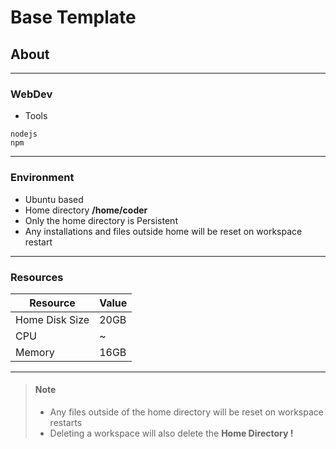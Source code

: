 # Base Template

## About
---
### WebDev
- Tools
```
nodejs
npm
```

---
### Environment
- Ubuntu based
- Home directory **/home/coder**
- Only the home directory is Persistent
- Any installations and files outside home will be reset on workspace restart
---
### Resources

| Resource       | Value |
| -------------- | ----- |
| Home Disk Size | 20GB   |
| CPU            | ~     |
| Memory         | 16GB  |

---
> #### Note
> - Any files outside of the home directory will be reset on workspace restarts
> - Deleting a workspace will also delete the **Home Directory !**
